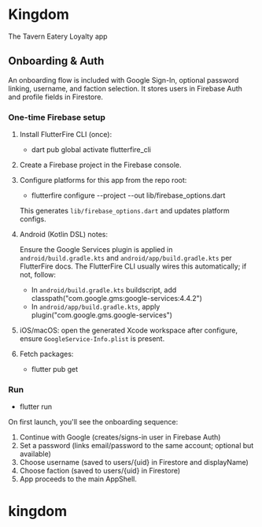 # Kingdom

The Tavern Eatery Loyalty app

## Onboarding & Auth

An onboarding flow is included with Google Sign-In, optional password linking, username, and faction selection. It stores users in Firebase Auth and profile fields in Firestore.

### One-time Firebase setup

1) Install FlutterFire CLI (once):

	- dart pub global activate flutterfire_cli

2) Create a Firebase project in the Firebase console.

3) Configure platforms for this app from the repo root:

	- flutterfire configure --project <your-project-id> --out lib/firebase_options.dart

	This generates `lib/firebase_options.dart` and updates platform configs.

4) Android (Kotlin DSL) notes:

	Ensure the Google Services plugin is applied in `android/build.gradle.kts` and `android/app/build.gradle.kts` per FlutterFire docs. The FlutterFire CLI usually wires this automatically; if not, follow:

	- In `android/build.gradle.kts` buildscript, add classpath("com.google.gms:google-services:4.4.2")
	- In `android/app/build.gradle.kts`, apply plugin("com.google.gms.google-services")

5) iOS/macOS: open the generated Xcode workspace after configure, ensure `GoogleService-Info.plist` is present.

6) Fetch packages:

	- flutter pub get

### Run

- flutter run

On first launch, you'll see the onboarding sequence:

1) Continue with Google (creates/signs-in user in Firebase Auth)
2) Set a password (links email/password to the same account; optional but available)
3) Choose username (saved to users/{uid} in Firestore and displayName)
4) Choose faction (saved to users/{uid} in Firestore)
5) App proceeds to the main AppShell.
# kingdom

